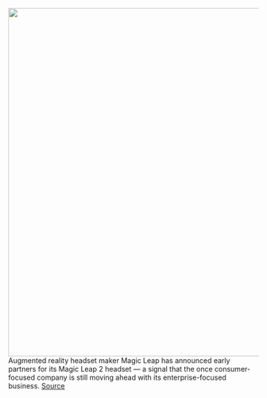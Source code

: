 <img src='https://cdn.vox-cdn.com/thumbor/j1y6t3AtNIwdQxxGb_VX2PrSBSc=/0x0:2880x1248/1200x800/filters:focal(1210x394:1670x854)/cdn.vox-cdn.com/uploads/chorus_image/image/70379647/ML_Teaser_Desktop.0.png' width='700px' /><br/>
Augmented reality headset maker Magic Leap has announced early partners for its Magic Leap 2 headset — a signal that the once consumer-focused company is still moving ahead with its enterprise-focused business.
<a href='https://www.theverge.com/2022/1/12/22880090/magic-leap-2-ar-headset-rollout-healthcare-companies'> Source <a/>